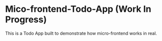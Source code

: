 # Mico-frontend-Todo-App (Work In Progress)
This is a Todo App built to demonstrate how micro-frontend works in real.
